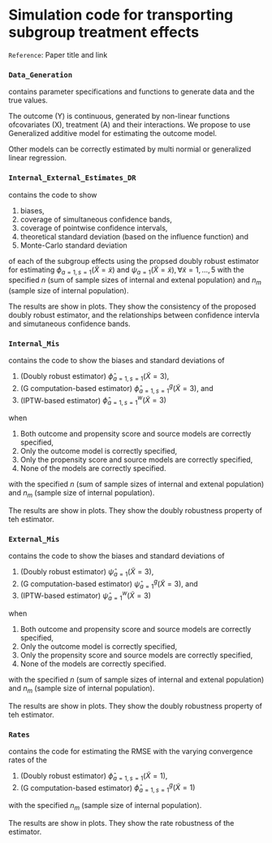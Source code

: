 # Simulation code for transporting subgroup treatment effects

`Reference`: Paper title and link

### `Data_Generation` 
contains parameter specifications and functions to generate data and the true values.

The outcome (Y) is continuous, generated by non-linear functions ofcovariates (X), treatment (A) and their interactions. We propose to use Generalized additive model for estimating the outcome model. 

Other models can be correctly estimated by multi normial or generalized linear regression.

### `Internal_External_Estimates_DR` 
contains the code to show 
1. biases, 
2. coverage of simultaneous confidence bands, 
3. coverage of pointwise confidence intervals,
4. theoretical standard deviation (based on the influence function) and 
5. Monte-Carlo standard deviation 

of each of the subgroup effects using the propsed doubly robust estimator for estimating $\phi_{a=1,s=1}(\tilde{X}=\tilde{x})$ and $\psi_{a=1}(\tilde{X}=\tilde{x}), \forall \tilde{x}=1,\dots,5$ with the specified $n$ (sum of sample sizes of internal and extenal population) and $n_m$ (sample size of internal population). 

The results are show in plots. They show the consistency of the proposed doubly robust estimator, and the relationships between confidence intervla and simutaneous confidence bands.

### `Internal_Mis` 
contains the code to show the biases and standard deviations of 
1. (Doubly robust estimator) $\widehat \phi_{a=1,s=1}(\tilde{X}=3)$, 
2. (G computation-based estimator) $\widehat \phi^{g}_{a=1,s=1}(\tilde{X}=3)$, and 
3. (IPTW-based estimator) $\widehat \phi^{w}_{a=1,s=1}(\tilde{X}=3)$

when

1. Both outcome and propensity score and source models are correctly specified,
2. Only the outcome model is correctly specified,
3. Only the propensity score and source models are correctly specified,
4. None of the models are correctly specified.

with the specified $n$ (sum of sample sizes of internal and extenal population) and $n_m$ (sample size of internal population).  

The results are show in plots. They show the doubly robustness property of teh estimator.

### `External_Mis` 
contains the code to show the biases and standard deviations of 
1. (Doubly robust estimator) $\widehat \psi_{a=1}(\tilde{X}=3)$, 
2. (G computation-based estimator) $\widehat \psi^{g}_{a=1}(\tilde{X}=3)$, and 
3. (IPTW-based estimator) $\widehat \psi^{w}_{a=1}(\tilde{X}=3)$

when

1. Both outcome and propensity score and source models are correctly specified,
2. Only the outcome model is correctly specified,
3. Only the propensity score and source models are correctly specified,
4. None of the models are correctly specified.

with the specified $n$ (sum of sample sizes of internal and extenal population) and $n_m$ (sample size of internal population). 

The results are show in plots.  They show the doubly robustness property of teh estimator.

### `Rates` 
contains the code for estimating the RMSE with the varying convergence rates of the
1. (Doubly robust estimator) $\widehat \phi_{a=1,s=1}(\tilde{X}=1)$, 
2. (G computation-based estimator) $\widehat \phi^{g}_{a=1,s=1}(\tilde{X}=1)$

with the specified $n_m$ (sample size of internal population). 

The results are show in plots. They show the rate robustness of the estimator.


